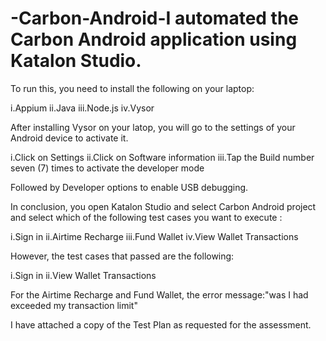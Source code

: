 # -Carbon-Android-I automated the Carbon Android application using Katalon Studio.

To run this, you need to install the following on your laptop:

i.Appium
ii.Java
iii.Node.js
iv.Vysor

After installing Vysor on your latop, you will go to the settings of your Android device to activate it.

i.Click on Settings
ii.Click on Software information
iii.Tap the Build number seven (7) times to activate the developer mode

Followed by Developer options to enable USB debugging.

In conclusion, you open Katalon Studio and select Carbon Android project and select which of the following test cases you want to execute :

i.Sign in
ii.Airtime Recharge
iii.Fund Wallet
iv.View Wallet Transactions

However, the test cases that passed are the following:

i.Sign in
ii.View Wallet Transactions

For the Airtime Recharge and Fund Wallet, the error message:"was I had exceeded my transaction limit"

I have attached a copy of the Test Plan as requested for the assessment.

